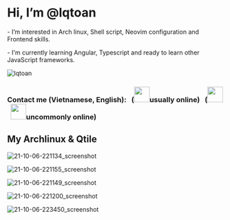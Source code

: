 # Hi, I’m @lqtoan
<p>- I’m interested in Arch linux, Shell script, Neovim configuration and Frontend skills.</p>
<p>- I'm currently learning Angular, Typescript and ready to learn other JavaScript frameworks.</p>
<img src="https://github-readme-stats.vercel.app/api/top-langs?username=lqtoan&show_icons=true&locale=en&layout=compact&theme=nord" alt="lqtoan" />
</p>
<h3> Contact me (Vietnamese, English):
&nbsp; (<a href="https://facebook.com/lqtoann" target="_blank" rel="noopener noreferrer"><img src="https://img.icons8.com/doodle/128/000000/facebook.png" width="36" /></a>usually online)
&nbsp; (<a href="https://www.instagram.com/archlinux_user" target="_blank" rel="noopener noreferrer"><img src="https://img.icons8.com/doodle/96/000000/instagram.png" width="36" /></a>
&nbsp; <a href="https://twitter.com/lequoc_toan" target="_blank" rel="noopener noreferrer"><img src="https://img.icons8.com/doodle/96/000000/twitter.png" width="36" /></a>uncommonly online)
</h3>

## My Archlinux & Qtile
  
![21-10-06-221134_screenshot](https://user-images.githubusercontent.com/89382043/136232380-6cc88839-b2d2-46c2-bae3-a54e8cec98fc.jpg)

![21-10-06-221155_screenshot](https://user-images.githubusercontent.com/89382043/136232396-daef2660-f4f1-4241-8bfc-545db8fa51d3.jpg)

![21-10-06-221149_screenshot](https://user-images.githubusercontent.com/89382043/136232405-87b3a133-7834-468e-835f-f79703ec781c.jpg)

![21-10-06-221200_screenshot](https://user-images.githubusercontent.com/89382043/136232416-46fa7231-dcf5-4ab4-b9fb-6dfc32f0e5e8.jpg)

![21-10-06-223450_screenshot](https://user-images.githubusercontent.com/89382043/136236249-50c9a4fb-e1b1-40b1-9761-9c608da6a3b3.jpg)


